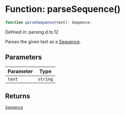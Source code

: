 # Function: parseSequence()

```ts
function parseSequence(text): Sequence;
```

Defined in: parsing.d.ts:12

Parses the given text as a [Sequence](../classes/Sequence.md).

## Parameters

| Parameter | Type |
| ------ | ------ |
| `text` | `string` |

## Returns

[`Sequence`](../classes/Sequence.md)
